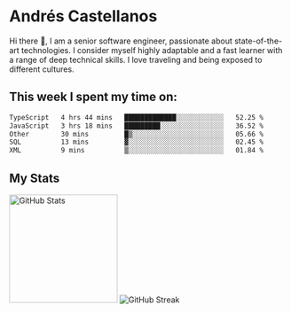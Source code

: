 # Andrés Castellanos

Hi there 👋, I am a senior software engineer, passionate about state-of-the-art technologies. I consider myself highly adaptable and a fast learner with a range of deep technical skills. I love traveling and being exposed to different cultures.

## This week I spent my time on:

<!--START_SECTION:waka-->

```txt
TypeScript   4 hrs 44 mins   █████████████░░░░░░░░░░░░   52.25 %
JavaScript   3 hrs 18 mins   █████████░░░░░░░░░░░░░░░░   36.52 %
Other        30 mins         █▒░░░░░░░░░░░░░░░░░░░░░░░   05.66 %
SQL          13 mins         ▓░░░░░░░░░░░░░░░░░░░░░░░░   02.45 %
XML          9 mins          ▒░░░░░░░░░░░░░░░░░░░░░░░░   01.84 %
```

<!--END_SECTION:waka-->

## My Stats

<img height="195" src="https://github-readme-stats.vercel.app/api?username=andrescv&show_icons=true&theme=onedark&hide_border=true&card_width=495" alt="GitHub Stats" />

<img src="https://streak-stats.demolab.com?user=andrescv&theme=one-dark-pro&hide_border=true" alt="GitHub Streak" />
